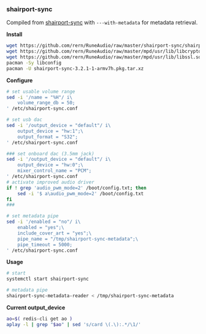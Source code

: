 ### shairport-sync

Compiled from [shairport-sync](https://github.com/mikebrady/shairport-sync) with `---with-metadata` for metadata retrieval.

**Install**
```sh
wget https://github.com/rern/RuneAudio/raw/master/shairport-sync/shairport-sync-3.2.1-1-armv7h.pkg.tar.xz
wget https://github.com/rern/RuneAudio/raw/master/mpd/usr/lib/libcrypto.so.1.1 -P /usr/lib
wget https://github.com/rern/RuneAudio/raw/master/mpd/usr/lib/libssl.so.1.1 -P /usr/lib
pacman -Sy libconfig
pacman -U shairport-sync-3.2.1-1-armv7h.pkg.tar.xz
```

**Configure**
```sh
# set usable volume range
sed -i '/name = "%H"/ i\
    volume_range_db = 50;
' /etc/shairport-sync.conf

# set usb dac
sed -i '/output_device = "default"/ i\
    output_device = "hw:1";\
    output_format = "S32";
' /etc/shairport-sync.conf

### set onboard dac (3.5mm jack)
sed -i '/output_device = "default"/ i\
    output_device = "hw:0";\
    mixer_control_name = "PCM";
' /etc/shairport-sync.conf
# activate improved audio driver
if ! grep 'audio_pwm_mode=2' /boot/config.txt; then
    sed -i '$ a\audio_pwm_mode=2' /boot/config.txt
fi
###

# set metadata pipe
sed -i '/enabled = "no"/ i\
    enabled = "yes";\
    include_cover_art = "yes";\
    pipe_name = "/tmp/shairport-sync-metadata";\
    pipe_timeout = 5000;
' /etc/shairport-sync.conf
```

**Usage**
```sh
# start
systemctl start shairport-sync

# metadata pipe
shairport-sync-metadata-reader < /tmp/shairport-sync-metadata
```

**Current output_device**
```sh
ao=$( redis-cli get ao )
aplay -l | grep "$ao" | sed 's/card \(.\):.*/\1/'
```
